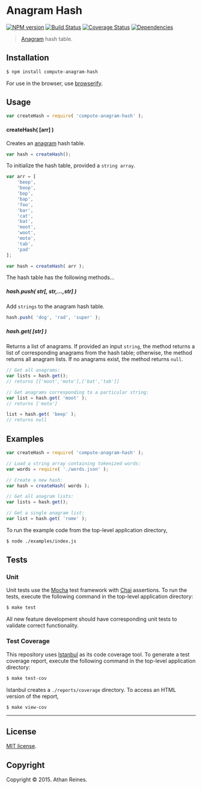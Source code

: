 Anagram Hash
===
[![NPM version][npm-image]][npm-url] [![Build Status][travis-image]][travis-url] [![Coverage Status][coveralls-image]][coveralls-url] [![Dependencies][dependencies-image]][dependencies-url]

> [Anagram](http://en.wikipedia.org/wiki/Anagram) hash table.


## Installation

``` bash
$ npm install compute-anagram-hash
```

For use in the browser, use [browserify](https://github.com/substack/node-browserify).


## Usage

``` javascript
var createHash = require( 'compute-anagram-hash' );
```

#### createHash( [arr] )

Creates an [anagram](http://en.wikipedia.org/wiki/Anagram) hash table.

``` javascript
var hash = createHash();
```

To initialize the hash table, provided a `string array`.

``` javascript
var arr = [
	'beep',
	'boop',
	'bop',
	'bap',
	'foo',
	'bar',
	'cat',
	'bat',
	'moot',
	'woot',
	'moto',
	'tab',
	'pad'
];

var hash = createHash( arr );
```

The hash table has the following methods...



##### hash.push( str[, str,...,str] )

Add `strings` to the anagram hash table.

``` javascript
hash.push( 'dog', 'rad', 'super' );
```


##### hash.get( [str] )

Returns a list of anagrams. If provided an input `string`, the method returns a list of corresponding anagrams from the hash table; otherwise, the method returns all anagram lists. If no anagrams exist, the method returns `null`.

``` javascript
// Get all anagrams:
var lists = hash.get();
// returns [['moot','moto'],['bat','tab']]

// Get anagrams corresponding to a particular string:
var list = hash.get( 'moot' );
// returns ['moto']

list = hash.get( 'beep' );
// returns null
``` 




## Examples

``` javascript
var createHash = require( 'compute-anagram-hash' );

// Load a string array containing tokenized words:
var words = require( './words.json' );

// Create a new hash:
var hash = createHash( words );

// Get all anagram lists:
var lists = hash.get();

// Get a single anagram list:
var list = hash.get( 'rome' );
```

To run the example code from the top-level application directory,

``` bash
$ node ./examples/index.js
```


## Tests

### Unit

Unit tests use the [Mocha](http://mochajs.org/) test framework with [Chai](http://chaijs.com) assertions. To run the tests, execute the following command in the top-level application directory:

``` bash
$ make test
```

All new feature development should have corresponding unit tests to validate correct functionality.


### Test Coverage

This repository uses [Istanbul](https://github.com/gotwarlost/istanbul) as its code coverage tool. To generate a test coverage report, execute the following command in the top-level application directory:

``` bash
$ make test-cov
```

Istanbul creates a `./reports/coverage` directory. To access an HTML version of the report,

``` bash
$ make view-cov
```


---
## License

[MIT license](http://opensource.org/licenses/MIT). 


## Copyright

Copyright &copy; 2015. Athan Reines.


[npm-image]: http://img.shields.io/npm/v/compute-anagram-hash.svg
[npm-url]: https://npmjs.org/package/compute-anagram-hash

[travis-image]: http://img.shields.io/travis/compute-io/anagram-hash/master.svg
[travis-url]: https://travis-ci.org/compute-io/anagram-hash

[coveralls-image]: https://img.shields.io/coveralls/compute-io/anagram-hash/master.svg
[coveralls-url]: https://coveralls.io/r/compute-io/anagram-hash?branch=master

[dependencies-image]: http://img.shields.io/david/compute-io/anagram-hash.svg
[dependencies-url]: https://david-dm.org/compute-io/anagram-hash

[dev-dependencies-image]: http://img.shields.io/david/dev/compute-io/anagram-hash.svg
[dev-dependencies-url]: https://david-dm.org/dev/compute-io/anagram-hash

[github-issues-image]: http://img.shields.io/github/issues/compute-io/anagram-hash.svg
[github-issues-url]: https://github.com/compute-io/anagram-hash/issues
